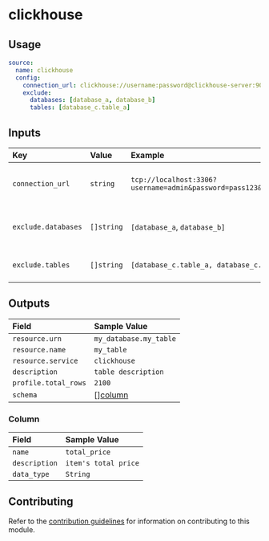 # clickhouse

## Usage

```yaml
source:
  name: clickhouse
  config:
    connection_url: clickhouse://username:password@clickhouse-server:9000
    exclude:
      databases: [database_a, database_b]
      tables: [database_c.table_a]
```

## Inputs

| Key                 | Value      | Example                                                           | Description                         |            |
| :------------------ | :--------- | :---------------------------------------------------------------- | :---------------------------------- | :--------- |
| `connection_url`    | `string`   | `tcp://localhost:3306?username=admin&password=pass123&debug=true` | URL to access the clickhouse server | _required_ |
| `exclude.databases` | `[]string` | `[database_a`, `database_b]`                                      | List of databases to be excluded    | _optional_ |
| `exclude.tables`    | `[]string` | `[database_c.table_a, database_c.table_b]`                        | List of tables to be excluded       | _optional_ |

## Outputs

| Field                | Sample Value           |
| :------------------- | :--------------------- |
| `resource.urn`       | `my_database.my_table` |
| `resource.name`      | `my_table`             |
| `resource.service`   | `clickhouse`           |
| `description`        | `table description`    |
| `profile.total_rows` | `2100`                 |
| `schema`             | [][column](#column)    |

### Column

| Field         | Sample Value         |
| :------------ | :------------------- |
| `name`        | `total_price`        |
| `description` | `item's total price` |
| `data_type`   | `String`             |

## Contributing

Refer to the [contribution guidelines](../../../docs/docs/contribute/guide.md#adding-a-new-extractor) for information on contributing to this module.
